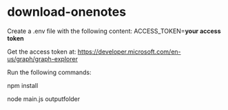 # download-onenotes

Create a .env file with the following content:
ACCESS_TOKEN=**your access token**

Get the access token at: https://developer.microsoft.com/en-us/graph/graph-explorer

Run the following commands:

npm install

node main.js outputfolder
